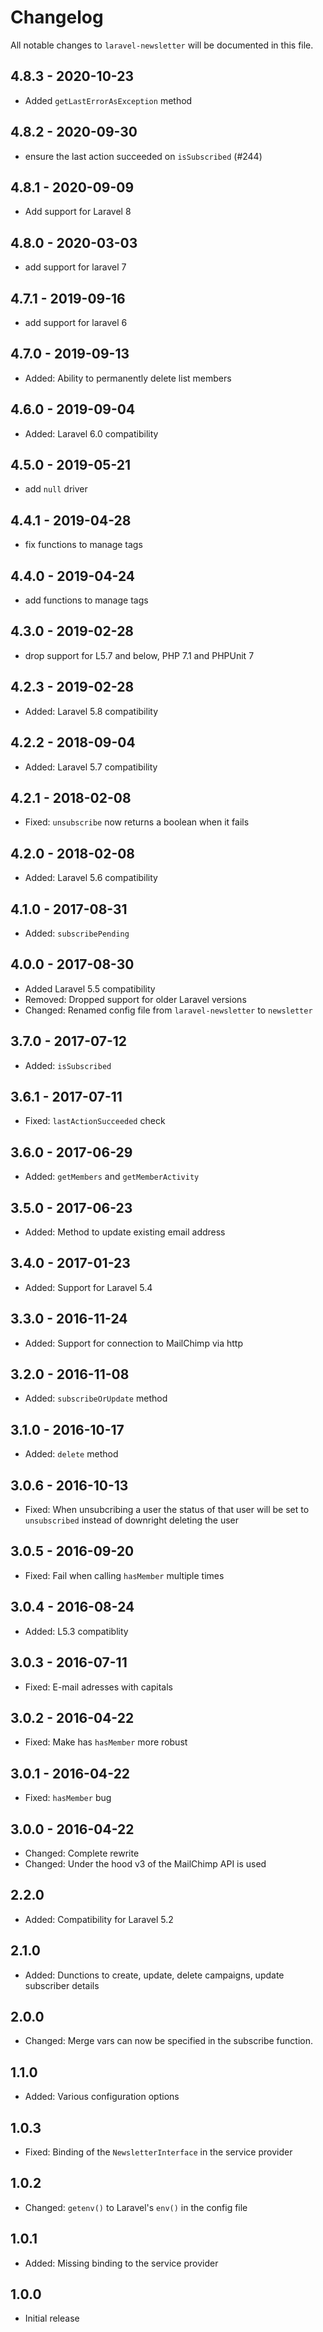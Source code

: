 # Changelog

All notable changes to `laravel-newsletter` will be documented in this file.

## 4.8.3 - 2020-10-23

- Added `getLastErrorAsException` method

## 4.8.2 - 2020-09-30

- ensure the last action succeeded on `isSubscribed` (#244)

## 4.8.1 - 2020-09-09

- Add support for Laravel 8

## 4.8.0 - 2020-03-03

- add support for laravel 7

## 4.7.1 - 2019-09-16

- add support for laravel 6

## 4.7.0 - 2019-09-13
- Added: Ability to permanently delete list members

## 4.6.0 - 2019-09-04
- Added: Laravel 6.0 compatibility

## 4.5.0 - 2019-05-21
- add `null` driver

## 4.4.1 - 2019-04-28
- fix functions to manage tags

## 4.4.0 - 2019-04-24
- add functions to manage tags

## 4.3.0 - 2019-02-28
- drop support for L5.7 and below, PHP 7.1 and PHPUnit 7

## 4.2.3 - 2019-02-28
- Added: Laravel 5.8 compatibility

## 4.2.2 - 2018-09-04
- Added: Laravel 5.7 compatibility

## 4.2.1 - 2018-02-08
- Fixed: `unsubscribe` now returns a boolean when it fails

## 4.2.0 - 2018-02-08
- Added: Laravel 5.6 compatibility

## 4.1.0 - 2017-08-31
- Added: `subscribePending`

## 4.0.0 - 2017-08-30
- Added Laravel 5.5 compatibility
- Removed: Dropped support for older Laravel versions
- Changed: Renamed config file from `laravel-newsletter` to `newsletter`

## 3.7.0 - 2017-07-12
- Added: `isSubscribed`

## 3.6.1 - 2017-07-11
- Fixed: `lastActionSucceeded` check

## 3.6.0 - 2017-06-29
- Added: `getMembers` and `getMemberActivity`

## 3.5.0 - 2017-06-23
- Added: Method to update existing email address

## 3.4.0 - 2017-01-23
- Added: Support for Laravel 5.4

## 3.3.0 - 2016-11-24
- Added: Support for connection to MailChimp via http

## 3.2.0 - 2016-11-08
- Added: `subscribeOrUpdate` method

## 3.1.0 - 2016-10-17
- Added: `delete` method

## 3.0.6 - 2016-10-13
- Fixed: When unsubcribing a user the status of that user will be set to `unsubscribed` instead of downright deleting the user

## 3.0.5 - 2016-09-20
- Fixed: Fail when calling `hasMember` multiple times

## 3.0.4 - 2016-08-24
- Added: L5.3 compatiblity

## 3.0.3 - 2016-07-11
- Fixed: E-mail adresses with capitals

## 3.0.2 - 2016-04-22
- Fixed: Make has `hasMember` more robust

## 3.0.1 - 2016-04-22
- Fixed: `hasMember` bug

## 3.0.0 - 2016-04-22
- Changed: Complete rewrite
- Changed: Under the hood v3 of the MailChimp API is used

## 2.2.0
- Added: Compatibility for Laravel 5.2

## 2.1.0
- Added: Dunctions to create, update, delete campaigns, update subscriber details

## 2.0.0
- Changed: Merge vars can now be specified in the subscribe function.

## 1.1.0
- Added: Various configuration options

## 1.0.3
- Fixed: Binding of the `NewsletterInterface` in the service provider

## 1.0.2
- Changed: `getenv()` to Laravel's `env()` in the config file

## 1.0.1
- Added: Missing binding to the service provider

## 1.0.0
- Initial release

